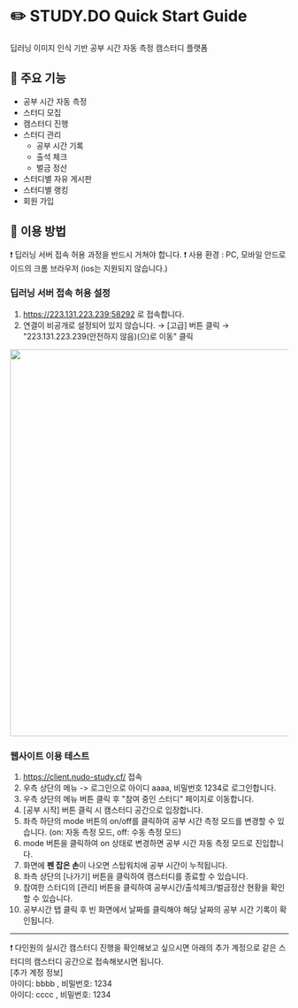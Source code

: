 # :pencil2: STUDY.DO Quick Start Guide
딥러닝 이미지 인식 기반 공부 시간 자동 측정 캠스터디 플랫폼

## :pushpin: 주요 기능
- 공부 시간 자동 측정 
- 스터디 모집
- 캠스터디 진행
- 스터디 관리
   - 공부 시간 기록
   - 출석 체크
   - 벌금 정산
- 스터디별 자유 게시판
- 스터디별 랭킹 
- 회원 가입


## :pushpin: 이용 방법
:exclamation: 딥러닝 서버 접속 허용 과정을 반드시 거쳐야 합니다. 
:exclamation: 사용 환경 : PC, 모바일 안드로이드의 크롬 브라우저 (ios는 지원되지 않습니다.)

### 딥러닝 서버 접속 허용 설정
1. https://223.131.223.239:58292 로 접속합니다.  
2. 연결이 비공개로 설정되어 있지 않습니다. → [고급] 버튼 클릭 → "223.131.223.239(안전하지 않음)(으)로 이동" 클릭  
<img src="https://user-images.githubusercontent.com/76865900/172972450-5c1a204a-199d-45d7-95b8-3110b15ac0ac.png" width="700">  

### 웹사이트 이용 테스트
1. https://client.nudo-study.cf/ 접속  
2. 우측 상단의 메뉴 -> 로그인으로 아이디 aaaa, 비밀번호 1234로 로그인합니다.  
4. 우측 상단의 메뉴 버튼 클릭 후 "참여 중인 스터디" 페이지로 이동합니다.  
5. [공부 시작] 버튼 클릭 시 캠스터디 공간으로 입장합니다.  
6. 좌측 하단의 mode 버튼의 on/off를 클릭하여 공부 시간 측정 모드를 변경할 수 있습니다. (on: 자동 측정 모드, off: 수동 측정 모드)  
7. mode 버튼을 클릭하여 on 상태로 변경하면 공부 시간 자동 측정 모드로 진입합니다.  
8. 화면에 **펜 잡은 손**이 나오면 스탑워치에 공부 시간이 누적됩니다.   
9. 좌측 상단의 [나가기] 버튼을 클릭하여 캠스터디를 종료할 수 있습니다.  
10. 참여한 스터디의 [관리] 버튼을 클릭하여 공부시간/출석체크/벌금정산 현황을 확인할 수 있습니다.  
11. 공부시간 탭 클릭 후 빈 화면에서 날짜를 클릭해야 해당 날짜의 공부 시간 기록이 확인됩니다.   

---
:exclamation: 다인원의 실시간 캠스터디 진행을 확인해보고 싶으시면 아래의 추가 계정으로 같은 스터디의 캠스터디 공간으로 접속해보시면 됩니다.  
[추가 계정 정보]  
아이디: bbbb , 비밀번호: 1234  
아이디: cccc , 비밀번호: 1234  



